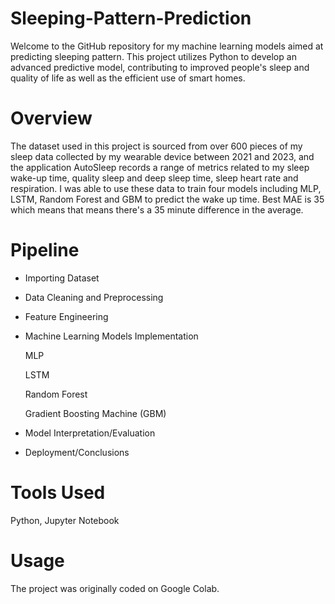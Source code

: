 # Sleeping-Pattern-Prediction
Welcome to the GitHub repository for my machine learning models aimed at predicting sleeping pattern. This project utilizes Python to develop an advanced predictive model, contributing to improved people's sleep and quality of life as well as the efficient use of smart homes.
# Overview
The dataset used in this project is sourced from over 600 pieces of my sleep data collected by my wearable device between 2021 and 2023, and the application AutoSleep records a range of metrics related to my sleep wake-up time, quality sleep and deep sleep time, sleep heart rate and respiration. I was able to use these data to train four models including MLP, LSTM, Random Forest and GBM to predict the wake up time. Best MAE is 35 which means that means there's a 35 minute difference in the average.

# Pipeline
* Importing Dataset
* Data Cleaning and Preprocessing
* Feature Engineering
* Machine Learning Models Implementation

  MLP

  LSTM

  Random Forest

  Gradient Boosting Machine (GBM)
* Model Interpretation/Evaluation
* Deployment/Conclusions
# Tools Used
Python, Jupyter Notebook
# Usage
The project was originally coded on Google Colab.
